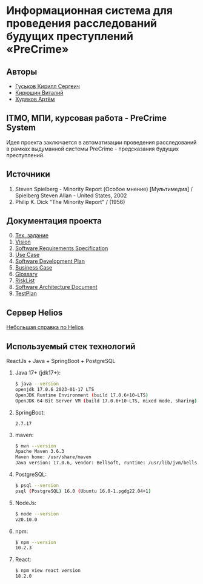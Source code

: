 # **Информационная система для проведения расследований будущих преступлений «PreCrime»**

## Авторы

  * [Гуськов Кирилл Сергеич](https://github.com/RobotanTM "Front")
  * [Кирюшин Виталий](https://github.com/Wittelsbach-Konig "Back&Test")
  * [Худяков Артём](https://github.com/ArtKhud00 "Back&Test")

## ITMO, МПИ, курсовая работа - PreCrime System

  Идея проекта заключается в автоматизации проведения расследований в рамках выдуманной системы PreCrime - предсказания будущих преступлений.

## Источники
  1. Steven Spielberg - Minority Report (Особое мнение) [Мультимедиа] / Spielberg Steven Allan - United States, 2002
  2. Philip K. Dick "The Minority Report" / (1956)

## Документация проекта
  0. [Тех. задание](https://docs.google.com/document/d/1hMvditgHhaRTZWnLKKQVJqnq68EoZwM46DTUUy0d1U8/edit?usp=sharing)
  1. [Vision](https://docs.google.com/document/d/1vbYOExy0uI6AfOE4IB3Xk4F_uz77dFG6/edit?usp=sharing&ouid=107187646949579496351&rtpof=true&sd=true)
  2. [Software Requirements Specification](https://docs.google.com/document/d/1ovJ3-4AXb3JprjwpIep2AhiCAizOuFSdsPO56p8rZMQ/edit?usp=sharing)
  3. [Use Case]()
  4. [Software Development Plan](https://docs.google.com/document/d/17GFOVInRwEk13up0IzgfmBd-y1rsTplhEh0IXH86VhY/edit?usp=sharing)
  5. [Business Case](https://docs.google.com/document/d/1rcWrLc_-UOhzhQMEW-HjqbCRpiZ54cOaFpZh4Kb9FAo/edit?usp=sharing)
  6. [Glossary](https://docs.google.com/document/d/1rcWzyMFbh1gjjKk_IGCiKuCtp6r_01uWI8e1CY4gkPk/edit?usp=sharing)
  7. [RiskList](https://docs.google.com/document/d/1vkuBwmmlAS7_ddU4XmtJZzMO3T66eVFcrbZfqKXiqhI/edit?usp=sharing)
  8. [Software Architecture Document](https://docs.google.com/document/d/1NsIzNU0NHnJ_nQvd92pVwencNoaU5QpuH_ol5Pw8q5E/edit?usp=sharing)
  9. [TestPlan](https://docs.google.com/document/d/1Pq3QE04I8wFa6oFxD2fqhUuANkDlmBDBKOIsnJTb9hM/edit?usp=sharing)

## Сервер Helios

[Небольшая справка по Helios](connect_to_helios.md)

## Используемый стек технологий

  ReactJs + Java + SpringBoot + PostgreSQL

  1. Java 17+ (jdk17+):
      ```bash
      $ java --version
      openjdk 17.0.6 2023-01-17 LTS
      OpenJDK Runtime Environment (build 17.0.6+10-LTS)
      OpenJDK 64-Bit Server VM (build 17.0.6+10-LTS, mixed mode, sharing)
      ```
  2. SpringBoot:
      ```
      2.7.17
      ```
  3. maven: 
      ```bash
      $ mvn --version
      Apache Maven 3.6.3
      Maven home: /usr/share/maven
      Java version: 17.0.6, vendor: BellSoft, runtime: /usr/lib/jvm/bellsoft-java17-amd64
      ```
  4. PostgreSQL:
      ```bash
      $ psql --version
      psql (PostgreSQL) 16.0 (Ubuntu 16.0-1.pgdg22.04+1)
      ```
  5. NodeJs:
      ```bash
      $ node --version
      v20.10.0
      ```
  6. npm:
      ```bash
      $ npm --version
      10.2.3
      ```
  7. React:
      ```bash
      $ npm view react version
      18.2.0
      ```




